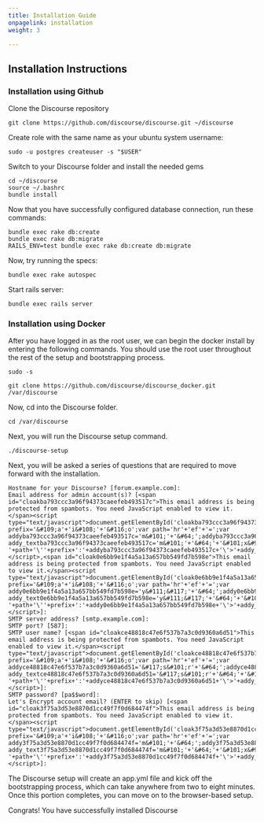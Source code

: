 ```yaml
---
title: Installation Guide
onpagelink: installation
weight: 3

---
```


Installation Instructions
-------------------------

### Installation using Github

Clone the Discourse repository

 ```
git clone https://github.com/discourse/discourse.git ~/discourse
```

Create role with the same name as your ubuntu system username:

 ```
sudo -u postgres createuser -s "$USER"
```

Switch to your Discourse folder and install the needed gems

 ```
cd ~/discourse 
source ~/.bashrc 
bundle install
```

Now that you have successfully configured database connection, run these commands:

 ```
bundle exec rake db:create 
bundle exec rake db:migrate
RAILS_ENV=test bundle exec rake db:create db:migrate
```

Now, try running the specs:

 ```
bundle exec rake autospec
```

Start rails server:

 ```
bundle exec rails server
```

### Installation using Docker

After you have logged in as the root user, we can begin the docker install by entering the following commands. You should use the root user throughout the rest of the setup and bootstrapping process.

 ```
 sudo -s  
```

 ```
 git clone https://github.com/discourse/discourse_docker.git /var/discourse  
```

Now, cd into the Discourse folder.

 ```
 cd /var/discourse  
```

Next, you will run the Discourse setup command.

 ```
 ./discourse-setup 
```

Next, you will be asked a series of questions that are required to move forward with the installation.

 ```
Hostname for your Discourse? [forum.example.com]:
Email address for admin account(s)? [<span id="cloakba793ccc3a96f94373caeefeb493517c">This email address is being protected from spambots. You need JavaScript enabled to view it.</span><script type="text/javascript">document.getElementById('cloakba793ccc3a96f94373caeefeb493517c').innerHTML='';var prefix='&#109;a'+'i&#108;'+'&#116;o';var path='hr'+'ef'+'=';var addyba793ccc3a96f94373caeefeb493517c='m&#101;'+'&#64;';addyba793ccc3a96f94373caeefeb493517c=addyba793ccc3a96f94373caeefeb493517c+'&#101;x&#97;mpl&#101;'+'&#46;'+'c&#111;m';var addy_textba793ccc3a96f94373caeefeb493517c='m&#101;'+'&#64;'+'&#101;x&#97;mpl&#101;'+'&#46;'+'c&#111;m';document.getElementById('cloakba793ccc3a96f94373caeefeb493517c').innerHTML+='<a '+path+'\''+prefix+':'+addyba793ccc3a96f94373caeefeb493517c+'\'>'+addy_textba793ccc3a96f94373caeefeb493517c+'<\/a>';</script>,<span id="cloak0e6bb9e1f4a5a13a657bb549fd7b598e">This email address is being protected from spambots. You need JavaScript enabled to view it.</span><script type="text/javascript">document.getElementById('cloak0e6bb9e1f4a5a13a657bb549fd7b598e').innerHTML='';var prefix='&#109;a'+'i&#108;'+'&#116;o';var path='hr'+'ef'+'=';var addy0e6bb9e1f4a5a13a657bb549fd7b598e='y&#111;&#117;'+'&#64;';addy0e6bb9e1f4a5a13a657bb549fd7b598e=addy0e6bb9e1f4a5a13a657bb549fd7b598e+'&#101;x&#97;mpl&#101;'+'&#46;'+'c&#111;m';var addy_text0e6bb9e1f4a5a13a657bb549fd7b598e='y&#111;&#117;'+'&#64;'+'&#101;x&#97;mpl&#101;'+'&#46;'+'c&#111;m';document.getElementById('cloak0e6bb9e1f4a5a13a657bb549fd7b598e').innerHTML+='<a '+path+'\''+prefix+':'+addy0e6bb9e1f4a5a13a657bb549fd7b598e+'\'>'+addy_text0e6bb9e1f4a5a13a657bb549fd7b598e+'<\/a>';</script>]:
SMTP server address? [smtp.example.com]:
SMTP port? [587]:
SMTP user name? [<span id="cloakce48818c47e6f537b7a3c0d9360a6d51">This email address is being protected from spambots. You need JavaScript enabled to view it.</span><script type="text/javascript">document.getElementById('cloakce48818c47e6f537b7a3c0d9360a6d51').innerHTML='';var prefix='&#109;a'+'i&#108;'+'&#116;o';var path='hr'+'ef'+'=';var addyce48818c47e6f537b7a3c0d9360a6d51='&#117;s&#101;r'+'&#64;';addyce48818c47e6f537b7a3c0d9360a6d51=addyce48818c47e6f537b7a3c0d9360a6d51+'&#101;x&#97;mpl&#101;'+'&#46;'+'c&#111;m';var addy_textce48818c47e6f537b7a3c0d9360a6d51='&#117;s&#101;r'+'&#64;'+'&#101;x&#97;mpl&#101;'+'&#46;'+'c&#111;m';document.getElementById('cloakce48818c47e6f537b7a3c0d9360a6d51').innerHTML+='<a '+path+'\''+prefix+':'+addyce48818c47e6f537b7a3c0d9360a6d51+'\'>'+addy_textce48818c47e6f537b7a3c0d9360a6d51+'<\/a>';</script>]:
SMTP password? [pa$$word]:
Let's Encrypt account email? (ENTER to skip) [<span id="cloak3f75a3d53e8870d1cc49f7f0d684474f">This email address is being protected from spambots. You need JavaScript enabled to view it.</span><script type="text/javascript">document.getElementById('cloak3f75a3d53e8870d1cc49f7f0d684474f').innerHTML='';var prefix='&#109;a'+'i&#108;'+'&#116;o';var path='hr'+'ef'+'=';var addy3f75a3d53e8870d1cc49f7f0d684474f='m&#101;'+'&#64;';addy3f75a3d53e8870d1cc49f7f0d684474f=addy3f75a3d53e8870d1cc49f7f0d684474f+'&#101;x&#97;mpl&#101;'+'&#46;'+'c&#111;m';var addy_text3f75a3d53e8870d1cc49f7f0d684474f='m&#101;'+'&#64;'+'&#101;x&#97;mpl&#101;'+'&#46;'+'c&#111;m';document.getElementById('cloak3f75a3d53e8870d1cc49f7f0d684474f').innerHTML+='<a '+path+'\''+prefix+':'+addy3f75a3d53e8870d1cc49f7f0d684474f+'\'>'+addy_text3f75a3d53e8870d1cc49f7f0d684474f+'<\/a>';</script>]:
```

The Discourse setup will create an app.yml file and kick off the bootstrapping process, which can take anywhere from two to eight minutes. Once this portion completes, you can move on to the browser-based setup.

Congrats! You have successfully installed Discourse